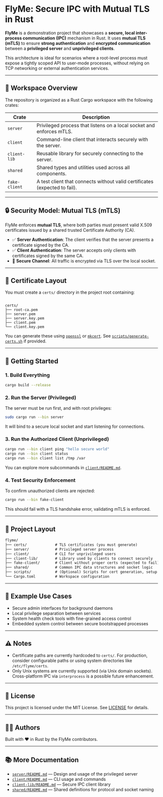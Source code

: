 # FlyMe: Secure IPC with Mutual TLS in Rust

**FlyMe** is a demonstration project that showcases a **secure, local inter-process communication (IPC)** mechanism in Rust. It uses **mutual TLS (mTLS)** to ensure **strong authentication** and **encrypted communication** between a **privileged server** and **unprivileged clients**.

This architecture is ideal for scenarios where a root-level process must expose a tightly scoped API to user-mode processes, without relying on TCP networking or external authentication services.

---

## 🧩 Workspace Overview

The repository is organized as a Rust Cargo workspace with the following crates:

| Crate         | Description                                                                 |
|---------------|-----------------------------------------------------------------------------|
| `server`      | Privileged process that listens on a local socket and enforces mTLS.       |
| `client`      | Command-line client that interacts securely with the server.               |
| `client-lib`  | Reusable library for securely connecting to the server.                    |
| `shared`      | Shared types and utilities used across all components.                     |
| `fake-client` | A test client that connects without valid certificates (expected to fail). |

---

## 🔒 Security Model: Mutual TLS (mTLS)

FlyMe enforces **mutual TLS**, where both parties must present valid X.509 certificates issued by a shared trusted Certificate Authority (CA).

- ✅ **Server Authentication**: The client verifies that the server presents a certificate signed by the CA.
- ✅ **Client Authentication**: The server accepts only clients with certificates signed by the same CA.
- 🔐 **Secure Channel**: All traffic is encrypted via TLS over the local socket.

---

## 📁 Certificate Layout

You must create a `certs/` directory in the project root containing:

```

certs/
├── root-ca.pem
├── server.pem
├── server.key.pem
├── client.pem
└── client.key.pem

````

You can generate these using [`openssl`](https://www.openssl.org/) or [`mkcert`](https://github.com/FiloSottile/mkcert). See [`scripts/generate-certs.sh`](./scripts/) if provided.

---

## 🚀 Getting Started

### 1. Build Everything

```sh
cargo build --release
````

### 2. Run the Server (Privileged)

The server must be run first, and with root privileges:

```sh
sudo cargo run --bin server
```

It will bind to a secure local socket and start listening for connections.

### 3. Run the Authorized Client (Unprivileged)

```sh
cargo run --bin client ping "hello secure world"
cargo run --bin client status
cargo run --bin client list /tmp /var
```

You can explore more subcommands in [`client/README.md`](./client/README.md).

### 4. Test Security Enforcement

To confirm unauthorized clients are rejected:

```sh
cargo run --bin fake-client
```

This should fail with a TLS handshake error, validating mTLS is enforced.

---

## 🧱 Project Layout

```txt
flyme/
├── certs/             # TLS certificates (you must generate)
├── server/            # Privileged server process
├── client/            # CLI for unprivileged users
├── client-lib/        # Library used by clients to connect securely
├── fake-client/       # Client without proper certs (expected to fail)
├── shared/            # Common IPC data structures and socket logic
├── scripts/           # (Optional) Scripts for cert generation, setup
└── Cargo.toml         # Workspace configuration
```

---

## 📜 Example Use Cases

* Secure admin interfaces for background daemons
* Local privilege separation between services
* System health check tools with fine-grained access control
* Embedded system control between secure bootstrapped processes

---

## ⚠️ Notes

* Certificate paths are currently hardcoded to `certs/`. For production, consider configurable paths or using system directories like `/etc/flyme/certs`.
* Only Unix systems are currently supported (via Unix domain sockets). Cross-platform IPC via `interprocess` is a possible future enhancement.

---

## 📄 License

This project is licensed under the MIT License. See [LICENSE](./LICENSE) for details.

---

## 👨‍💻 Authors

Built with ❤️ in Rust by the FlyMe contributors.

---

## 📚 More Documentation

* [`server/README.md`](./server/README.md) — Design and usage of the privileged server
* [`client/README.md`](./client/README.md) — CLI usage and commands
* [`client-lib/README.md`](./client-lib/README.md) — Secure IPC client library
* [`shared/README.md`](./shared/README.md) — Shared definitions for protocol and socket naming

